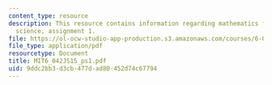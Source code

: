 ```yaml
---
content_type: resource
description: This resource contains information regarding mathematics for computer
  science, assignment 1.
file: https://ol-ocw-studio-app-production.s3.amazonaws.com/courses/6-042j-mathematics-for-computer-science-spring-2015/9ddc2bb3d3cb477dad80452d74c67794_MIT6_042JS15_ps1.pdf
file_type: application/pdf
resourcetype: Document
title: MIT6_042JS15_ps1.pdf
uid: 9ddc2bb3-d3cb-477d-ad80-452d74c67794
---
```

